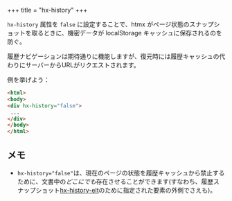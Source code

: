 +++
title = "hx-history"
+++

`hx-history` 属性を `false` に設定することで、htmx がページ状態のスナップショットを取るときに、機密データが localStorage キャッシュに保存されるのを防ぐ。

履歴ナビゲーションは期待通りに機能しますが、復元時には履歴キャッシュの代わりにサーバーからURLがリクエストされます。

例を挙げよう：

```html
<html>
<body>
<div hx-history="false">
 ...
</div>
</body>
</html>
```

## メモ

* `hx-history="false"`は、現在のページの状態を履歴キャッシュから禁止するために、文書中の*どこにでも*存在させることができます(すなわち、履歴スナップショット[hx-history-elt](@/attributes/hx-history-elt.md)のために指定された要素の外側でさえも)。
